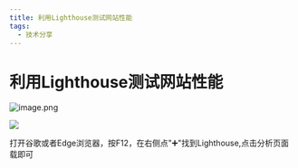 ```yaml
---
title: 利用Lighthouse测试网站性能
tags:
  - 技术分享
---
```


# 利用Lighthouse测试网站性能

![image.png](https://s2.loli.net/2024/02/04/yxwcmJLXADqMa8P.png)

![](https://pic3.zhimg.com/80/v2-afef47cac915ad51071fdc2f6d990b30_1440w.webp)

打开谷歌或者Edge浏览器，按F12，在右侧点"➕"找到Lighthouse,点击分析页面载即可    
